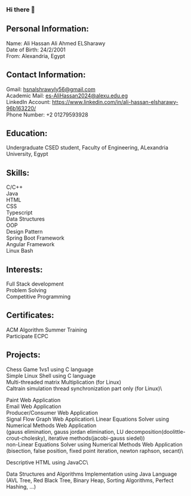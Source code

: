 ### Hi there 👋

## Personal Information:
   Name: Ali Hassan Ali Ahmed ELSharawy\
   Date of Birth: 24/2/2001\
   From: Alexandria, Egypt

## Contact Information:
   Gmail: hsnalshrawyly56@gmail.com\
   Academic Mail: es-AliHassan2024@alexu.edu.eg\
   LinkedIn Account: https://www.linkedin.com/in/ali-hassan-elsharawy-96b163220/ \
   Phone Number: +2 01279593928

## Education:
   Undergraduate CSED student, Faculty of Engineering, ALexandria University, Egypt
   
## Skills:
   C/C++\
   Java\
   HTML\
   CSS\
   Typescript\
   Data Structures\
   OOP\
   Design Pattern\
   Spring Boot Framework\
   Angular Framework\
   Linux Bash

## Interests:
   Full Stack development\
   Problem Solving\
   Competitive Programming

## Certificates:
   ACM Algorithm Summer Training\
   Participate ECPC

## Projects:
   Chess Game 1vs1 using C language\
   Simple Linux Shell using C language\
   Multi-threaded matrix Multiplication (for Linux)\
   Caltrain simulation thread synchronization part only (for Linux)\

   Paint Web Application\
   Email Web Application\
   Producer/Consumer Web Application\
   Signal Flow Graph Web Application\ 
   Linear Equations Solver using Numerical Methods Web Application\
     (gauss elimination, gauss jordan elimination, LU decomposition(doolittle-crout-cholesky), iterative methods(jacobi-gauss siedel))\
   non-Linear Equations Solver using Numerical Methods Web Application\
     (bisection, false position, fixed point iteration, newton raphson, secant)\

   Descriptive HTML using JavaCC\

   Data Structures and Algorithms Implementation using Java Language\
     (AVL Tree, Red Black Tree, Binary Heap, Sorting Algorithms, Perfect Hashing, ...)
